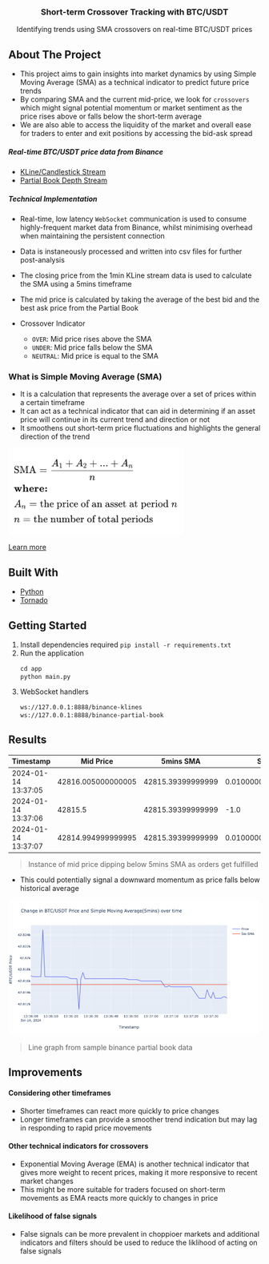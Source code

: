 <div align="center">
  <h3>Short-term Crossover Tracking with BTC/USDT</h3>
  <p>Identifying trends using SMA crossovers on real-time BTC/USDT prices</p>
</div>

## About The Project
* This project aims to gain insights into market dynamics by using Simple Moving Average (SMA) as a technical indicator to predict future price trends
* By comparing SMA and the current mid-price, we look for `crossovers` which might signal potential momentum or market sentiment as the price rises above or falls below the short-term average
* We are also able to access the liquidity of the market and overall ease for traders to enter and exit positions by accessing the bid-ask spread

##### Real-time BTC/USDT price data from Binance
* [KLine/Candlestick Stream](https://binance-docs.github.io/apidocs/spot/en/#kline-candlestick-streams)
* [Partial Book Depth Stream](https://binance-docs.github.io/apidocs/spot/en/#partial-book-depth-streams)

##### Technical Implementation
* Real-time, low latency `WebSocket` communication is used to consume highly-frequent market data from Binance, whilst minimising overhead when maintaining the persistent connection
* Data is instaneously processed and written into csv files for further post-analysis
* The closing price from the 1min KLine stream data is used to calculate the SMA using a 5mins timeframe
* The mid price is calculated by taking the average of the best bid and the best ask price from the Partial Book

* Crossover Indicator
  * `OVER`: Mid price rises above the SMA
  * `UNDER`: Mid price falls below the SMA
  * `NEUTRAL`: Mid price is equal to the SMA

### What is Simple Moving Average (SMA)
* It is a calculation that represents the average over a set of prices within a certain timeframe
* It can act as a technical indicator that can aid in determining if an asset price will continue in its current trend and direction or not
* It smoothens out short-term price fluctuations and highlights the general direction of the trend

<div>
  <img src="assets/formula.png" width="350">
</div>

[Learn more](https://www.investopedia.com/terms/s/sma.asp)

## Built With
* [Python](https://www.python.org/doc/)
* [Tornado](https://www.tornadoweb.org/en/stable/guide.html)

## Getting Started
1. Install dependencies required
   `pip install -r requirements.txt`
2. Run the application
   ```
   cd app
   python main.py
   ```
3. WebSocket handlers
   ```
   ws://127.0.0.1:8888/binance-klines
   ws://127.0.0.1:8888/binance-partial-book
   ```

## Results
| Timestamp | Mid Price | 5mins SMA | Spread | Crossover |
| ----- | ----- | ----- | ----- | ----- |
| 2024-01-14 13:37:05 | 42816.005000000005 | 42815.39399999999 | 0.010000000002037268 | Over |
|2024-01-14 13:37:06 | 42815.5 | 42815.39399999999 | -1.0 | Over |
| 2024-01-14 13:37:07 | 42814.994999999995 | 42815.39399999999 | 0.010000000002037268 | Under |
> Instance of mid price dipping below 5mins SMA as orders get fulfilled
* This could potentially signal a downward momentum as price falls below historical average

<div>
  <img src="assets/graph1.png" width="500">
</div>

> Line graph from sample binance partial book data

## Improvements
#### Considering other timeframes
* Shorter timeframes can react more quickly to price changes
* Longer timeframes can provide a smoother trend indication but may lag in responding to rapid price movements

#### Other technical indicators for crossovers
* Exponential Moving Average (EMA) is another technical indicator that gives more weight to recent prices, making it more responsive to recent market changes
* This might be more suitable for traders focused on short-term movements as EMA reacts more quickly to changes in price

#### Likelihood of false signals
* False signals can be more prevalent in choppioer markets and additional indicators and filters should be used to reduce the liklihood of acting on false signals